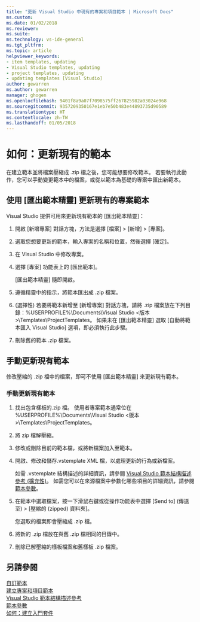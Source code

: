```yaml
---
title: "更新 Visual Studio 中現有的專案和項目範本 | Microsoft Docs"
ms.custom: 
ms.date: 01/02/2018
ms.reviewer: 
ms.suite: 
ms.technology: vs-ide-general
ms.tgt_pltfrm: 
ms.topic: article
helpviewer_keywords:
- item templates, updating
- Visual Studio templates, updating
- project templates, updating
- updating templates [Visual Studio]
author: gewarren
ms.author: gewarren
manager: ghogen
ms.openlocfilehash: 9401f8a9a07f7098575ff267825982a03024e968
ms.sourcegitcommit: 9357209350167e1eb7e50b483e44893735d90589
ms.translationtype: HT
ms.contentlocale: zh-TW
ms.lasthandoff: 01/05/2018
---
```

# <a name="how-to-update-existing-templates"></a>如何：更新現有的範本

在建立範本並將檔案壓縮成 .zip 檔之後，您可能想要修改範本。 若要執行此動作，您可以手動變更範本中的檔案，或從以範本為基礎的專案中匯出新範本。

## <a name="using-the-export-template-wizard-to-update-an-existing-project-template"></a>使用 [匯出範本精靈] 更新現有的專案範本

Visual Studio 提供可用來更新現有範本的 [匯出範本精靈]：

1. 開啟 [新增專案] 對話方塊，方法是選擇 [檔案] > [新增] > [專案]。

1. 選取您想要更新的範本，輸入專案的名稱和位置，然後選擇 [確定]。

1. 在 Visual Studio 中修改專案。

1. 選擇 [專案] 功能表上的 [匯出範本]。

    [匯出範本精靈] 隨即開啟。

1. 遵循精靈中的指示，將範本匯出成 .zip 檔案。

1. (選擇性) 若要將範本新增至 [新增專案] 對話方塊，請將 .zip 檔案放在下列目錄：%USERPROFILE%\Documents\Visual Studio \<版本\>\Templates\ProjectTemplates。 如果未在 [匯出範本精靈] 選取 [自動將範本匯入 Visual Studio] 選項，即必須執行此步驟。

1. 刪除舊的範本 .zip 檔案。

## <a name="manually-updating-an-existing-template"></a>手動更新現有範本

修改壓縮的 .zip 檔中的檔案，即可不使用 [匯出範本精靈] 來更新現有範本。

### <a name="to-manually-update-an-existing-template"></a>手動更新現有範本

1. 找出包含樣板的.zip 檔。 使用者專案範本通常位在 %USERPROFILE%\Documents\Visual Studio \<版本\>\Templates\ProjectTemplates。

1. 將 zip 檔解壓縮。

1. 修改或刪除目前的範本檔，或將新檔案加入至範本。

1. 開啟、修改和儲存.vstemplate XML 檔，以處理更新的行為或新檔案。

    如需 .vstemplate 結構描述的詳細資訊，請參閱 [Visual Studio 範本結構描述參考 (擴充性)](../extensibility/visual-studio-template-schema-reference.md)。 如需您可以在來源檔案中參數化哪些項目的詳細資訊，請參閱[範本參數](../ide/template-parameters.md)。

1. 在範本中選取檔案，按一下滑鼠右鍵或從操作功能表中選擇 [Send to] (傳送至) > [壓縮的 (zipped) 資料夾]。

    您選取的檔案即會壓縮成 .zip 檔。

1. 將新的 .zip 檔放在與舊 .zip 檔相同的目錄中。

1. 刪除已解壓縮的樣板檔案和舊樣板 .zip 檔案。

## <a name="see-also"></a>另請參閱

[自訂範本](../ide/customizing-project-and-item-templates.md)  
[建立專案和項目範本](../ide/creating-project-and-item-templates.md)  
[Visual Studio 範本結構描述參考](../extensibility/visual-studio-template-schema-reference.md)  
[範本參數](../ide/template-parameters.md)  
[如何：建立入門套件](../ide/how-to-create-starter-kits.md)